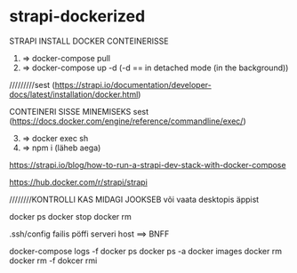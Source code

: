 # strapi-dockerized

STRAPI INSTALL DOCKER CONTEINERISSE

1. => docker-compose pull
2. => docker-compose up -d (-d == in detached mode (in the background))

/////////sest (https://strapi.io/documentation/developer-docs/latest/installation/docker.html)

CONTEINERI SISSE MINEMISEKS sest (https://docs.docker.com/engine/reference/commandline/exec/)

3. => docker exec <konteineri nimi> sh
4. => npm i (läheb aega)

https://strapi.io/blog/how-to-run-a-strapi-dev-stack-with-docker-compose

https://hub.docker.com/r/strapi/strapi


////////KONTROLLI KAS MIDAGI JOOKSEB või vaata desktopis äppist

docker ps
docker stop <the-container-id>
docker rm <the-container-id>

.ssh/config failis  pöffi serveri host ==> BNFF

docker-compose logs -f
docker ps
docker ps -a
docker images
docker rm
docker rm -f
dokcer rmi
